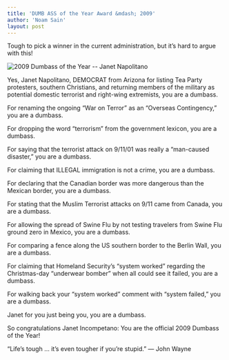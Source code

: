 ```yaml
---
title: 'DUMB ASS of the Year Award &mdash; 2009'
author: 'Noam Sain'
layout: post
---
```


Tough to pick a winner in the current administration, but it’s hard to argue with this!  
  
![2009 Dumbass of the Year -- Janet Napolitano](http://1.bp.blogspot.com/_8aN4krk1nsk/S3VWrd4I9VI/AAAAAAAAAYs/Fc6Qahn8vUQ/s400/image001.jpg)

Yes, Janet Napolitano, DEMOCRAT from Arizona for listing Tea Party protesters, southern Christians, and returning members of the military as potential domestic terrorist and right-wing extremists, you are a dumbass.

For renaming the ongoing “War on Terror” as an “Overseas Contingency,” you are a dumbass.

For dropping the word “terrorism” from the government lexicon, you are a dumbass.

For saying that the terrorist attack on 9/11/01 was really a “man-caused disaster,” you are a dumbass.

For claiming that ILLEGAL immigration is not a crime, you are a dumbass.

For declaring that the Canadian border was more dangerous than the Mexican border, you are a dumbass.

For stating that the Muslim Terrorist attacks on 9/11 came from Canada, you are a dumbass.

For allowing the spread of Swine Flu by not testing travelers from Swine Flu ground zero in Mexico, you are a dumbass.

For comparing a fence along the US southern border to the Berlin Wall, you are a dumbass.

For claiming that Homeland Security’s “system worked” regarding the Christmas-day “underwear bomber” when all could see it failed, you are a dumbass.

For walking back your “system worked” comment with “system failed,” you are a dumbass.

Janet for you just being you, you are a dumbass.

So congratulations Janet Incompetano: You are the official 2009 Dumbass of the Year!

“Life’s tough … it’s even tougher if you’re stupid.” — John Wayne